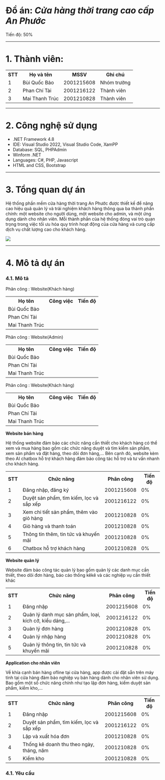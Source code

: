 <h1>Đồ án: <i>Cửa hàng thời trang cao cấp An Phước</i></h1>
<p>Tiến độ: 50%</p>
<hr>
<h1>1. Thành viên:</h1>
<table>
  <tr>
    <th>STT</th>
    <th>Họ và tên</th>
    <th>MSSV</th>
    <th>Ghi chú</th>
  </tr>
  <tr>
    <td>1</td>
    <td>Bùi Quốc Bảo</td>
    <td>2001215608</td>
    <td>Nhóm trưởng</td>
  </tr>
  <tr>
    <td>2</td>
    <td>Phan Chí Tài</td>
    <td>2001216122</td>
    <td>Thành viên</td>
  </tr>
  <tr>
    <td>3</td>
    <td>Mai Thanh Trúc</td>
    <td>2001210828</td>
    <td>Thành viên</td>
  </tr>
</table>
<hr>
<h1>2. Công nghệ sử dụng</h1>
<ul>
  <li>.NET Framework 4.8</li>
  <li>IDE: Visual Studio 2022, Visual Studio Code, XamPP</li>
  <li>Database: SQL, PHPAdmin</li>
  <li>Winform .NET</li>
  <li>Languages: C#, PHP, Javascript</li>
  <li>HTML and CSS, Bootstrap</li>
</ul>
<hr>
<h1>3. Tổng quan dự án</h1>
<p>Hệ thống phần mềm cửa hàng thời trang An Phước được thiết kế để nâng cao hiệu quả quản lý và trải nghiệm khách hàng thông qua ba thành phần chính: một website cho người dùng, một website cho admin, và một ứng dụng dành cho nhân viên. Mỗi thành phần của hệ thống đóng vai trò quan trọng trong việc tối ưu hóa quy trình hoạt động của cửa hàng và cung cấp dịch vụ chất lượng cao cho khách hàng.</p>
<img src="https://blogger.googleusercontent.com/img/b/R29vZ2xl/AVvXsEiBYk3Pdy3vjzp13_cSg_Vm-rfVywSfiTSoNXQMdeGfaThSBae-XjzvgQe8leZXtGUavw2NYmVySlDJ0Ou2Ymzod8Llr2uLMEPi2fZee_m19NAcjZeiEY3LIuyk9H5CuT5fiZVSMnXVOR-J216-t9Q_y_EtVBdY3pBYQtDpWFUm_gRRP_y5b2GqzvJ6/s960/132.png" />
<hr>
<h1>4. Mô tả dự án</h1>
<h3>4.1. Mô tả</h3>

<p>Phân công : Website(Khách hàng)</p>
<table>
  <tr>
    <th>Họ tên</th>
    <th>Công việc</th>
    <th>Tiến độ</th>
  </tr>
  <tr>
    <td>Bùi Quốc Bảo</td>
    <td></td>
    <td></td>
  </tr>
  <tr>
    <td>Phan Chí Tài</td>
    <td></td>
    <td></td>
  </tr>
  <tr>
    <td>Mai Thanh Trúc</td>
    <td></td>
    <td></td>
  </tr>
</table>

<p>Phân công : Website(Admin)</p>
<table>
  <tr>
    <th>Họ tên</th>
    <th>Công việc</th>
    <th>Tiến độ</th>
  </tr>
  <tr>
    <td>Bùi Quốc Bảo</td>
    <td></td>
    <td></td>
  </tr>
  <tr>
    <td>Phan Chí Tài</td>
    <td></td>
    <td></td>
  </tr>
  <tr>
    <td>Mai Thanh Trúc</td>
    <td></td>
    <td></td>
  </tr>
</table>

<p>Phân công : Website(Khách hàng)</p>
<table>
  <tr>
    <th>Họ tên</th>
    <th>Công việc</th>
    <th>Tiến độ</th>
  </tr>
  <tr>
    <td>Bùi Quốc Bảo</td>
    <td></td>
    <td></td>
  </tr>
  <tr>
    <td>Phan Chí Tài</td>
    <td></td>
    <td></td>
  </tr>
  <tr>
    <td>Mai Thanh Trúc</td>
    <td></td>
    <td></td>
  </tr>
</table>
<b>Website bán hàng</b>
<p>Hệ thống website đảm bảo các chức năng cần thiết cho khách hàng có thể xem và mua hàng bao gồm các chức năng duyệt và tìm kiếm sản phẩm, xem sản phẩm và đặt hàng, theo dõi đơn hàng,... Bên cạnh đó, website kèm theo AI chatbox hỗ trợ khách hàng đảm bảo công tác hỗ trợ và tư vấn nhanh cho khách hàng.</p>
<table>
  <tr>
    <th>STT</th>
    <th>Chức năng</th>
    <th>Phân công</th>
    <th>Tiến độ</th>
  </tr>
  <tr>
    <td>1</td>
    <td>Đăng nhập, đăng ký</td>
    <td>2001215608</td>
    <td>0%</td>
  </tr>
  <tr>
    <td>2</td>
    <td>Duyệt sản phẩm, tìm kiếm, lọc và sắp xếp</td>
    <td>2001216122</td>
    <td>0%</td>
  </tr>
  <tr>
    <td>3</td>
    <td>Xem chi tiết sản phẩm, thêm vào giỏ hàng</td>
    <td>2001210828</td>
    <td>0%</td>
  </tr>
  <tr>
    <td>4</td>
    <td>Giỏ hàng và thanh toán</td>
    <td>2001210828</td>
    <td>0%</td>
  </tr>
  <tr>
    <td>5</td>
    <td>Thông tin thêm, tin tức và khuyến mãi</td>
    <td>2001210828</td>
    <td>0%</td>
  </tr>
  <tr>
    <td>6</td>
    <td>Chatbox hỗ trợ khách hàng</td>
    <td>2001210828</td>
    <td>0%</td>
  </tr>
</table> 
<b>Website quản lý</b>
<p>Website đảm bảo công tác quản lý bao gồm quản lý các danh mục cần thiết, theo dõi đơn hàng, báo cáo thống kêkê và các nghiệp vụ cần thiết khác</p>
<table>
  <tr>
    <th>STT</th>
    <th>Chức năng</th>
    <th>Phân công</th>
    <th>Tiến độ</th>
  </tr>
  <tr>
    <td>1</td>
    <td>Đăng nhập</td>
    <td>2001215608</td>
    <td>0%</td>
  </tr>
  <tr>
    <td>2</td>
    <td>Quản lý danh mục sản phẩm, loại, kích cỡ, kiểu dáng,...</td>
    <td>2001216122</td>
    <td>0%</td>
  </tr>
  <tr>
    <td>3</td>
    <td>Quản lý đơn hàng</td>
    <td>2001210828</td>
    <td>0%</td>
  </tr>
  <tr>
    <td>4</td>
    <td>Quản lý nhập hàng</td>
    <td>2001210828</td>
    <td>0%</td>
  </tr>
  <tr>
    <td>5</td>
    <td>Quản lý thông tin, tin tức và khuyến mãi</td>
    <td>2001210828</td>
    <td>0%</td>
  </tr>
</table> 
<b>Application cho nhân viên</b>
<p>Về khía cạnh bán hàng ofline tại cửa hàng, app được cài đặt sẵn trên máy tính tại cửa hàng đảm bảo nghiệp vụ bán hàng dành cho nhân viên sử dụng. Bao gồm một số chức năng chính như tạo lập đơn hàng, kiểm duyệt sản phẩm, kiểm kho,...</p>
<table>
  <tr>
    <th>STT</th>
    <th>Chức năng</th>
    <th>Phân công</th>
    <th>Tiến độ</th>
  </tr>
  <tr>
    <td>1</td>
    <td>Đăng nhập</td>
    <td>2001215608</td>
    <td>0%</td>
  </tr>
  <tr>
    <td>2</td>
    <td>Duyệt sản phẩm, tìm kiếm, lọc và sắp xếp</td>
    <td>2001216122</td>
    <td>0%</td>
  </tr>
  <tr>
    <td>3</td>
    <td>Lập và xuất hóa đơn</td>
    <td>2001210828</td>
    <td>0%</td>
  </tr>
  <tr>
    <td>4</td>
    <td>Thống kê doanh thu theo ngày, tháng, năm</td>
    <td>2001210828</td>
    <td>0%</td>
  </tr>
  <tr>
    <td>5</td>
    <td>Kiểm kho</td>
    <td>2001210828</td>
    <td>0%</td>
  </tr>
</table> 

<h3>4.1. Yêu cầu</h3>
